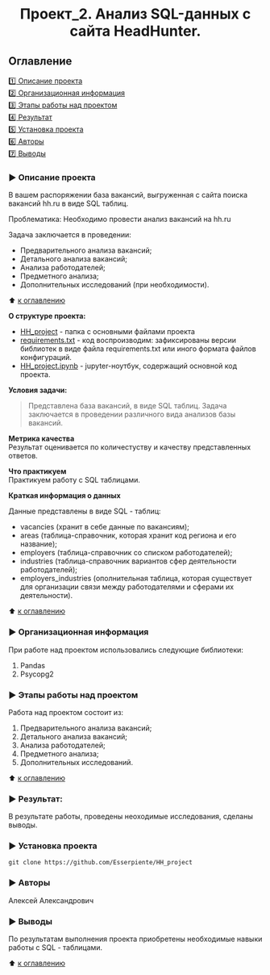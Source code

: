 
# <center> Проект_2. Анализ SQL-данных с сайта HeadHunter.</center>

## Оглавление  
[:one: Описание проекта](#arrow_forward-описание-проекта)  
[:two: Организационная информация](#arrow_forward-организационная-информация)  
[:three: Этапы работы над проектом](#arrow_forward-этапы-работы-над-проектом)  
[:four: Результат](#arrow_forward-результат)        
[:five: Установка проекта](#arrow_forward-установка-проекта)   
[:six: Авторы](#arrow_forward-авторы)  
[:seven: Выводы](#arrow_forward-выводы)  


### :arrow_forward: Описание проекта    
В вашем распоряжении база вакансий, выгруженная с сайта поиска вакансий hh.ru в виде SQL таблиц.

Проблематика: Необходимо провести анализ вакансий на hh.ru

Задача заключается в проведении:
- Предварительного анализа вакансий;
- Детального анализа вакансий;
- Анализа работодателей;
- Предметного анализа;
- Дополнительных исследований (при необходимости). 

:arrow_up: [к оглавлению](#оглавление)

**О структуре проекта:**
* [HH_project](/HH_project/) - папка с основными файлами проекта
* [requirements.txt](/HH_project/requirements.txt) - код воспроизводим: зафиксированы версии библиотек в виде файла requirements.txt или иного формата файлов конфигураций.
* [HH_project.ipynb](/HH_project/HH_Project.ipynb) - jupyter-ноутбук, содержащий основной код проекта.

**Условия задачи:**  
> Представлена база вакансий, в виде SQL таблиц. Задача заключается в проведении различного вида анализов базы вакансий.

**Метрика качества**     
Результат оценивается по количестуству и качеству представленных ответов.

**Что практикуем**     
Практикуем работу с SQL таблицами.


**Краткая информация о данных**

Данные представлены в виде SQL - таблиц:
- vacancies (хранит в себе данные по вакансиям);
- areas (таблица-справочник, которая хранит код региона и его название);
- employers (таблица-справочник со списком работодателей);
- industries (таблица-справочник вариантов сфер деятельности работодателей);
- employers_industries (ополнительная таблица, которая существует для организации связи между работодателями и сферами их деятельности).
  
:arrow_up: [к оглавлению](#оглавление)

### :arrow_forward: Организационная информация

При работе над проектом использовались следующие библиотеки:
1. Pandas
2. Psycopg2

### :arrow_forward: Этапы работы над проектом  

Работа над проектом состоит из:

1. Предварительного анализа вакансий;
2. Детального анализа вакансий;
3. Анализа работодателей;
4. Предметного анализа;
5. Дополнительных исследований. 

:arrow_up: [к оглавлению](#оглавление)


### :arrow_forward: Результат:  

В результате работы, проведены неоходимые исследования, сделаны выводы.

### :arrow_forward: Установка проекта

```
git clone https://github.com/Esserpiente/HH_project
```

### :arrow_forward: Авторы
 
 Алексей Александрович

### :arrow_forward: Выводы

По результатам выполнения проекта приобретены необходимые навыки работы с SQL - таблицами.

:arrow_up: [к оглавлению](#оглавление)